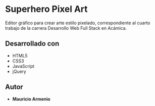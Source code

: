 # Superhero Pixel Art

Editor gráfico para crear arte estilo pixelado, correspondiente al cuarto trabajo de la carrera Desarrollo Web Full Stack en Acámica.

## Desarrollado con

* HTML5
* CSS3
* JavaScript
* jQuery

## Autor

* **Mauricio Armenio**